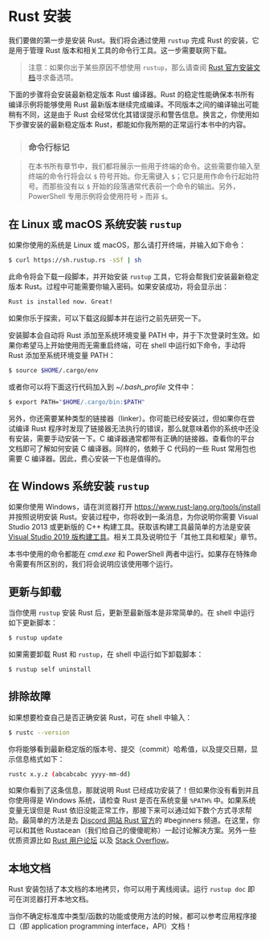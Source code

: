 # Rust 安装

我们要做的第一步是安装 Rust。我们将会通过使用 `rustup` 完成 Rust 的安装，它是用于管理 Rust 版本和相关工具的命令行工具。这一步需要联网下载。

> 注意：如果你出于某些原因不想使用 `rustup`，那么请查阅 [Rust 官方安装文档](https://www.rust-lang.org/tools/install)寻求备选项。

下面的步骤将会安装最新稳定版本 Rust 编译器。Rust 的稳定性能确保本书所有编译示例将能够使用 Rust 最新版本继续完成编译。不同版本之间的编译输出可能稍有不同，这是由于 Rust 会经常优化其错误提示和警告信息。换言之，你使用如下步骤安装的最新稳定版本 Rust，都能如你我所期的正常运行本书中的内容。

> ### 命令行标记

> 在本书所有章节中，我们都将展示一些用于终端的命令。这些需要你输入至终端的命令行将会以 `$` 符号开始。你无需键入 `$`；它只是用作命令行起始符号。而那些没有以 `$` 开始的段落通常代表前一个命令的输出。另外，PowerShell 专用示例将会使用符号 `>` 而非 `$`。

## 在 Linux 或 macOS 系统安装 `rustup`

如果你使用的系统是 Linux 或 macOS，那么请打开终端，并输入如下命令：

```sh
$ curl https://sh.rustup.rs -sSf | sh
```

此命令将会下载一段脚本，并开始安装 `rustup` 工具，它将会帮我们安装最新稳定版本 Rust。过程中可能需要你输入密码。如果安装成功，将会显示出：

```sh
Rust is installed now. Great!
```

如果你乐于探索，可以下载这段脚本并在运行之前先研究一下。

安装脚本会自动将 Rust 添加至系统环境变量 PATH 中，并于下次登录时生效。如果你希望马上开始使用而无需重启终端，可在 shell 中运行如下命令，手动将 Rust 添加至系统环境变量 PATH：

```sh
$ source $HOME/.cargo/env
```

或者你可以将下面这行代码加入到 *~/.bash_profile* 文件中：

```sh
$ export PATH="$HOME/.cargo/bin:$PATH"
```

另外，你还需要某种类型的链接器（linker）。你可能已经安装过，但如果你在尝试编译 Rust 程序时发现了链接器无法执行的错误，那么就意味着你的系统中还没有安装，需要手动安装一下。C 编译器通常都带有正确的链接器。查看你的平台文档即可了解如何安装 C 编译器。同样的，依赖于 C 代码的一些 Rust 常用包也需要 C 编译器。因此，费心安装一下也是值得的。

## 在 Windows 系统安装 `rustup`

如果你使用 Windows，请在浏览器打开 https://www.rust-lang.org/tools/install 并按照说明安装 Rust。安装过程中，你将收到一条消息，为你说明你需要 Visual Studio 2013 或更新版的 C++ 构建工具。获取该构建工具最简单的方法是安装 [Visual Studio 2019 版构建工具](https://www.visualstudio.com/downloads/#build-tools-for-visual-studio-2019)。相关工具及说明位于「其他工具和框架」章节。

本书中使用的命令都能在 *cmd.exe* 和 PowerShell 两者中运行。如果存在特殊命令需要有所区别的，我们将会说明应该使用哪个运行。

## 更新与卸载

当你使用 `rustup` 安装 Rust 后，更新至最新版本是非常简单的。在 shell 中运行如下更新脚本：

```sh
$ rustup update
```

如果需要卸载 Rust 和 `rustup`，在 shell 中运行如下卸载脚本：

```sh
$ rustup self uninstall
```

## 排除故障

如果想要检查自己是否正确安装 Rust，可在 shell 中输入：

```sh
$ rustc --version
```

你将能够看到最新稳定版的版本号、提交（commit）哈希值，以及提交日期，显示信息格式如下：

```sh
rustc x.y.z (abcabcabc yyyy-mm-dd)
```

如果你看到了这条信息，那就说明 Rust 已经成功安装了！但如果你没有看到并且你使用得是 Windows 系统，请检查 Rust 是否在系统变量 `%PATH%` 中。如果系统变量无误但是 Rust 依旧没能正常工作，那接下来可以通过如下数个方式寻求帮助。最简单的方法是去 [Discord 网站 Rust 官方](https://discordapp.com/invite/rust-lang)的 #beginners 频道。在这里，你可以和其他 Rustacean（我们给自己的傻傻昵称）一起讨论解决方案。另外一些优质资源比如 [Rust 用户论坛](https://users.rust-lang.org) 以及 [Stack Overflow](https://stackoverflow.com/questions/tagged/rust)。

## 本地文档

Rust 安装包括了本文档的本地拷贝，你可以用于离线阅读。运行 `rustup doc` 即可在浏览器打开本地文档。

当你不确定标准库中类型/函数的功能或使用方法的时候，都可以参考应用程序接口（即 application programming interface，API）文档！
